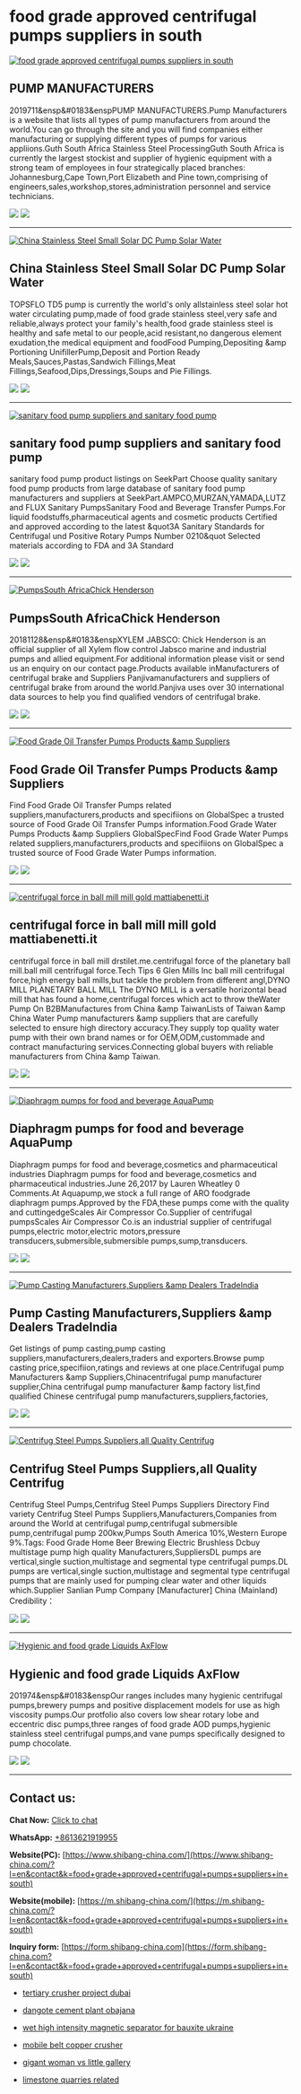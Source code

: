 # food grade approved centrifugal pumps suppliers in south

<a href="https://swt.shibang-china.com/?l=en&img&k=food+grade+approved+centrifugal+pumps+suppliers+in+south" target="_blank">![food grade approved centrifugal pumps suppliers in south](http://static.shibang-china.com/all-800x300/1336.jpg)</a>

## PUMP MANUFACTURERS
2019711&ensp&#0183&enspPUMP MANUFACTURERS.Pump Manufacturers is a website that lists all types of pump manufacturers from around the world.You can go through the site and you will find companies either manufacturing or supplying different types of pumps for various appliions.Guth South Africa Stainless Steel ProcessingGuth South Africa is currently the largest stockist and supplier of hygienic equipment with a strong team of employees in four strategically placed branches: Johannesburg,Cape Town,Port Elizabeth and Pine town,comprising of engineers,sales,workshop,stores,administration personnel and service technicians.


<a href="https://whatsapp.shibangsoft.com/WhatsApp.php" target="_blank" title="WhatsApp">![](http://static.shibang-china.com/icon/whatsapp.png)</a> <a href="https://swt.shibang-china.com/?l=en&icon&k=food+grade+approved+centrifugal+pumps+suppliers+in+south" target="_blank">![](http://static.shibang-china.com/icon/chat-en.png)</a>

---

<a href="https://swt.shibang-china.com/?l=en&img&k=food+grade+approved+centrifugal+pumps+suppliers+in+south" target="_blank">![China Stainless Steel Small Solar DC Pump Solar Water](http://static.shibang-china.com/all-800x300/1390.jpg)</a>

## China Stainless Steel Small Solar DC Pump Solar Water
TOPSFLO TD5 pump is currently the world's only allstainless steel solar hot water circulating pump,made of food grade stainless steel,very safe and reliable,always protect your family's health,food grade stainless steel is healthy and safe metal to our people,acid resistant,no dangerous element exudation,the medical equipment and foodFood Pumping,Depositing &amp Portioning UnifillerPump,Deposit and Portion Ready Meals,Sauces,Pastas,Sandwich Fillings,Meat Fillings,Seafood,Dips,Dressings,Soups and Pie Fillings.


<a href="https://whatsapp.shibangsoft.com/WhatsApp.php" target="_blank" title="WhatsApp">![](http://static.shibang-china.com/icon/whatsapp.png)</a> <a href="https://swt.shibang-china.com/?l=en&icon&k=food+grade+approved+centrifugal+pumps+suppliers+in+south" target="_blank">![](http://static.shibang-china.com/icon/chat-en.png)</a>

---

<a href="https://swt.shibang-china.com/?l=en&img&k=food+grade+approved+centrifugal+pumps+suppliers+in+south" target="_blank">![sanitary food pump suppliers and sanitary food pump](http://static.shibang-china.com/all-800x300/1492.jpg)</a>

## sanitary food pump suppliers and sanitary food pump
sanitary food pump product listings on SeekPart Choose quality sanitary food pump products from large database of sanitary food pump manufacturers and suppliers at SeekPart.AMPCO,MURZAN,YAMADA,LUTZ and FLUX Sanitary PumpsSanitary Food and Beverage Transfer Pumps.For liquid foodstuffs,pharmaceutical agents and cosmetic products Certified and approved according to the latest &quot3A Sanitary Standards for Centrifugal und Positive Rotary Pumps Number 0210&quot Selected materials according to FDA and 3A Standard


<a href="https://whatsapp.shibangsoft.com/WhatsApp.php" target="_blank" title="WhatsApp">![](http://static.shibang-china.com/icon/whatsapp.png)</a> <a href="https://swt.shibang-china.com/?l=en&icon&k=food+grade+approved+centrifugal+pumps+suppliers+in+south" target="_blank">![](http://static.shibang-china.com/icon/chat-en.png)</a>

---

<a href="https://swt.shibang-china.com/?l=en&img&k=food+grade+approved+centrifugal+pumps+suppliers+in+south" target="_blank">![PumpsSouth AfricaChick Henderson](http://static.shibang-china.com/all-800x300/21.jpg)</a>

## PumpsSouth AfricaChick Henderson
20181128&ensp&#0183&enspXYLEM JABSCO: Chick Henderson is an official supplier of all Xylem flow control Jabsco marine and industrial pumps and allied equipment.For additional information please visit or send us an enquiry on our contact page.Products available inManufacturers of centrifugal brake and Suppliers Panjivamanufacturers and suppliers of centrifugal brake from around the world.Panjiva uses over 30 international data sources to help you find qualified vendors of centrifugal brake.


<a href="https://whatsapp.shibangsoft.com/WhatsApp.php" target="_blank" title="WhatsApp">![](http://static.shibang-china.com/icon/whatsapp.png)</a> <a href="https://swt.shibang-china.com/?l=en&icon&k=food+grade+approved+centrifugal+pumps+suppliers+in+south" target="_blank">![](http://static.shibang-china.com/icon/chat-en.png)</a>

---

<a href="https://swt.shibang-china.com/?l=en&img&k=food+grade+approved+centrifugal+pumps+suppliers+in+south" target="_blank">![Food Grade Oil Transfer Pumps Products &amp Suppliers](http://static.shibang-china.com/all-800x300/133.jpg)</a>

## Food Grade Oil Transfer Pumps Products &amp Suppliers
Find Food Grade Oil Transfer Pumps related suppliers,manufacturers,products and specifiions on GlobalSpec a trusted source of Food Grade Oil Transfer Pumps information.Food Grade Water Pumps Products &amp Suppliers GlobalSpecFind Food Grade Water Pumps related suppliers,manufacturers,products and specifiions on GlobalSpec a trusted source of Food Grade Water Pumps information.


<a href="https://whatsapp.shibangsoft.com/WhatsApp.php" target="_blank" title="WhatsApp">![](http://static.shibang-china.com/icon/whatsapp.png)</a> <a href="https://swt.shibang-china.com/?l=en&icon&k=food+grade+approved+centrifugal+pumps+suppliers+in+south" target="_blank">![](http://static.shibang-china.com/icon/chat-en.png)</a>

---

<a href="https://swt.shibang-china.com/?l=en&img&k=food+grade+approved+centrifugal+pumps+suppliers+in+south" target="_blank">![centrifugal force in ball mill mill gold mattiabenetti.it](http://static.shibang-china.com/all-800x300/560.jpg)</a>

## centrifugal force in ball mill mill gold mattiabenetti.it
centrifugal force in ball mill drstilet.me.centrifugal force of the planetary ball mill.ball mill centrifugal force.Tech Tips 6 Glen Mills Inc ball mill centrifugal force,high energy ball mills,but tackle the problem from different angl,DYNO MILL PLANETARY BALL MILL The DYNO MILL is a versatile horizontal bead mill that has found a home,centrifugal forces which act to throw theWater Pump On B2BManufactures from China &amp TaiwanLists of Taiwan &amp China Water Pump manufacturers &amp suppliers that are carefully selected to ensure high directory accuracy.They supply top quality water pump with their own brand names or for OEM,ODM,custommade and contract manufacturing services.Connecting global buyers with reliable manufacturers from China &amp Taiwan.


<a href="https://whatsapp.shibangsoft.com/WhatsApp.php" target="_blank" title="WhatsApp">![](http://static.shibang-china.com/icon/whatsapp.png)</a> <a href="https://swt.shibang-china.com/?l=en&icon&k=food+grade+approved+centrifugal+pumps+suppliers+in+south" target="_blank">![](http://static.shibang-china.com/icon/chat-en.png)</a>

---

<a href="https://swt.shibang-china.com/?l=en&img&k=food+grade+approved+centrifugal+pumps+suppliers+in+south" target="_blank">![Diaphragm pumps for food and beverage AquaPump](http://static.shibang-china.com/all-800x300/117.jpg)</a>

## Diaphragm pumps for food and beverage AquaPump
Diaphragm pumps for food and beverage,cosmetics and pharmaceutical industries Diaphragm pumps for food and beverage,cosmetics and pharmaceutical industries.June 26,2017 by Lauren Wheatley 0 Comments.At Aquapump,we stock a full range of ARO foodgrade diaphragm pumps.Approved by the FDA,these pumps come with the quality and cuttingedgeScales Air Compressor Co.Supplier of centrifugal pumpsScales Air Compressor Co.is an industrial supplier of centrifugal pumps,electric motor,electric motors,pressure transducers,submersible,submersible pumps,sump,transducers.


<a href="https://whatsapp.shibangsoft.com/WhatsApp.php" target="_blank" title="WhatsApp">![](http://static.shibang-china.com/icon/whatsapp.png)</a> <a href="https://swt.shibang-china.com/?l=en&icon&k=food+grade+approved+centrifugal+pumps+suppliers+in+south" target="_blank">![](http://static.shibang-china.com/icon/chat-en.png)</a>

---

<a href="https://swt.shibang-china.com/?l=en&img&k=food+grade+approved+centrifugal+pumps+suppliers+in+south" target="_blank">![Pump Casting Manufacturers,Suppliers &amp Dealers TradeIndia](http://static.shibang-china.com/all-800x300/170.jpg)</a>

## Pump Casting Manufacturers,Suppliers &amp Dealers TradeIndia
Get listings of pump casting,pump casting suppliers,manufacturers,dealers,traders and exporters.Browse pump casting price,specifiion,ratings and reviews at one place.Centrifugal pump Manufacturers &amp Suppliers,Chinacentrifugal pump manufacturer supplier,China centrifugal pump manufacturer &amp factory list,find qualified Chinese centrifugal pump manufacturers,suppliers,factories,


<a href="https://whatsapp.shibangsoft.com/WhatsApp.php" target="_blank" title="WhatsApp">![](http://static.shibang-china.com/icon/whatsapp.png)</a> <a href="https://swt.shibang-china.com/?l=en&icon&k=food+grade+approved+centrifugal+pumps+suppliers+in+south" target="_blank">![](http://static.shibang-china.com/icon/chat-en.png)</a>

---

<a href="https://swt.shibang-china.com/?l=en&img&k=food+grade+approved+centrifugal+pumps+suppliers+in+south" target="_blank">![Centrifug Steel Pumps Suppliers,all Quality Centrifug](http://static.shibang-china.com/all-800x300/95.jpg)</a>

## Centrifug Steel Pumps Suppliers,all Quality Centrifug
Centrifug Steel Pumps,Centrifug Steel Pumps Suppliers Directory Find variety Centrifug Steel Pumps Suppliers,Manufacturers,Companies from around the World at centrifugal pump,centrifugal submersible pump,centrifugal pump 200kw,Pumps South America 10%,Western Europe 9%.Tags: Food Grade Home Beer Brewing Electric Brushless Dcbuy multistage pump high quality Manufacturers,SuppliersDL pumps are vertical,single suction,multistage and segmental type centrifugal pumps.DL pumps are vertical,single suction,multistage and segmental type centrifugal pumps that are mainly used for pumping clear water and other liquids which.Supplier Sanlian Pump Company [Manufacturer] China (Mainland) Credibility：


<a href="https://whatsapp.shibangsoft.com/WhatsApp.php" target="_blank" title="WhatsApp">![](http://static.shibang-china.com/icon/whatsapp.png)</a> <a href="https://swt.shibang-china.com/?l=en&icon&k=food+grade+approved+centrifugal+pumps+suppliers+in+south" target="_blank">![](http://static.shibang-china.com/icon/chat-en.png)</a>

---

<a href="https://swt.shibang-china.com/?l=en&img&k=food+grade+approved+centrifugal+pumps+suppliers+in+south" target="_blank">![Hygienic and food grade Liquids AxFlow](http://static.shibang-china.com/all-800x300/1313.jpg)</a>

## Hygienic and food grade Liquids AxFlow
201974&ensp&#0183&enspOur ranges includes many hygienic centrifugal pumps,brewery pumps and positive displacement models for use as high viscosity pumps.Our protfolio also covers low shear rotary lobe and eccentric disc pumps,three ranges of food grade AOD pumps,hygienic stainless steel centrifugal pumps,and vane pumps specifically designed to pump chocolate.

<a href="https://whatsapp.shibangsoft.com/WhatsApp.php" target="_blank" title="WhatsApp">![](http://static.shibang-china.com/icon/whatsapp.png)</a> <a href="https://swt.shibang-china.com/?l=en&icon&k=food+grade+approved+centrifugal+pumps+suppliers+in+south" target="_blank">![](http://static.shibang-china.com/icon/chat-en.png)</a>

---
## Contact us:

**Chat Now:** [Click to chat](https://swt.shibang-china.com?l=en&contact&k=food+grade+approved+centrifugal+pumps+suppliers+in+south)

**WhatsApp:**  [+8613621919955](https://whatsapp.shibangsoft.com/WhatsApp.php)

**Website(PC):** [https://www.shibang-china.com/](https://www.shibang-china.com/?l=en&contact&k=food+grade+approved+centrifugal+pumps+suppliers+in+south)

**Website(mobile):** [https://m.shibang-china.com/](https://m.shibang-china.com/?l=en&contact&k=food+grade+approved+centrifugal+pumps+suppliers+in+south)

**Inquiry form:** [https://form.shibang-china.com](https://form.shibang-china.com?l=en&contact&k=food+grade+approved+centrifugal+pumps+suppliers+in+south)

* [tertiary crusher project dubai](../121/tertiary%20crusher%20project%20dubai.md)

* [dangote cement plant obajana](../121/dangote%20cement%20plant%20obajana.md)

* [wet high intensity magnetic separator for bauxite ukraine](../115/wet%20high%20intensity%20magnetic%20separator%20for%20bauxite%20ukraine.md)

* [mobile belt copper crusher](../124/mobile%20belt%20copper%20crusher.md)

* [gigant woman vs little gallery](../113/gigant%20woman%20vs%20little%20gallery.md)

* [limestone quarries related](../114/limestone%20quarries%20related.md)